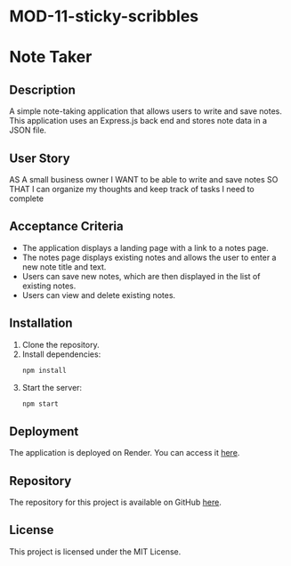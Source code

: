 # MOD-11-sticky-scribbles
# Note Taker

## Description

A simple note-taking application that allows users to write and save notes. This application uses an Express.js back end and stores note data in a JSON file.

## User Story

AS A small business owner
I WANT to be able to write and save notes
SO THAT I can organize my thoughts and keep track of tasks I need to complete

## Acceptance Criteria

- The application displays a landing page with a link to a notes page.
- The notes page displays existing notes and allows the user to enter a new note title and text.
- Users can save new notes, which are then displayed in the list of existing notes.
- Users can view and delete existing notes.

## Installation

1. Clone the repository.
2. Install dependencies:
    ```sh
    npm install
    ```
3. Start the server:
    ```sh
    npm start
    ```

## Deployment

The application is deployed on Render. You can access it [here]().

## Repository

The repository for this project is available on GitHub [here]().

## License

This project is licensed under the MIT License.
